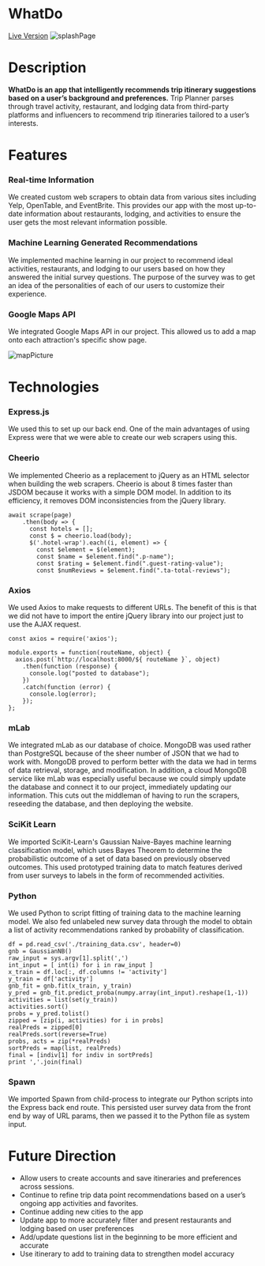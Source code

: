 # WhatDo

[Live Version](https://yihwan.github.io/trip-planner-splash/)
![splashPage](https://i.imgur.com/pGGPZds.gif)


# Description

**WhatDo is an app that intelligently recommends trip itinerary suggestions based on a user’s background and preferences.** Trip Planner parses through travel activity, restaurant, and lodging data from third-party platforms and influencers to recommend trip itineraries tailored to a user’s interests.



# Features
### Real-time Information
We created custom web scrapers to obtain data from various sites including Yelp, OpenTable, and EventBrite.  This provides our app with the most up-to-date information about restaurants, lodging, and activities to ensure the user  gets the most relevant information possible.

### Machine Learning Generated Recommendations
We implemented machine learning in our project to recommend ideal activities, restaurants, and lodging to our users based on how they answered the initial survey questions.  The purpose of the survey was to get an idea of the personalities of each of our users to customize their experience.


### Google Maps API
We integrated Google Maps API in our project.  This allowed us to add a map onto each attraction's specific show page.

![mapPicture](https://i.imgur.com/3zj8UYe.png)




# Technologies
### Express.js
We used this to set up our back end.  One of the main advantages of using Express were that we were able to create our web scrapers using this.  

### Cheerio
We implemented Cheerio as a replacement to jQuery as an HTML selector when building the web scrapers.  Cheerio is about 8 times faster than JSDOM because it works with a simple DOM model.  In addition to its efficiency, it removes DOM inconsistencies from the jQuery library.

```
await scrape(page)
    .then(body => {
      const hotels = [];
      const $ = cheerio.load(body);
      $('.hotel-wrap').each((i, element) => {
        const $element = $(element);
        const $name = $element.find(".p-name");
        const $rating = $element.find(".guest-rating-value");
        const $numReviews = $element.find(".ta-total-reviews");
```

### Axios
We used Axios to make requests to different URLs.  The benefit of this is that we did not have to import the entire jQuery library into our project just to use the AJAX request.

```
const axios = require('axios');

module.exports = function(routeName, object) {
  axios.post(`http://localhost:8000/${ routeName }`, object)
    .then(function (response) {
      console.log("posted to database");
    })
    .catch(function (error) {
      console.log(error);
    });
};

```

### mLab
We integrated mLab as our database of choice.  MongoDB was used rather than PostgreSQL because of the sheer number of JSON that we had to work with.  MongoDB proved to perform better with the data we had in terms of data retrieval, storage, and modification.  In addition, a cloud MongoDB service like mLab was especially useful because we could simply update the database and connect it to our project, immediately updating our information.  This cuts out the middleman of having to run the scrapers, reseeding the database, and then deploying the website.

### SciKit Learn
We imported SciKit-Learn's Gaussian Naive-Bayes machine learning classification model, which uses Bayes Theorem to determine the probabilistic outcome of a set of data based on previously observed outcomes.  This used prototyped training data to match features derived from user surveys to labels in the form of recommended activities.

### Python
We used Python to script fitting of training data to the machine learning model.  We also fed unlabeled new survey data through the model to obtain a list of activity recommendations ranked by probability of classification.
```
df = pd.read_csv('./training_data.csv', header=0)
gnb = GaussianNB()
raw_input = sys.argv[1].split(',')
int_input = [ int(i) for i in raw_input ]
x_train = df.loc[:, df.columns != 'activity']
y_train = df['activity']
gnb_fit = gnb.fit(x_train, y_train)
y_pred = gnb_fit.predict_proba(numpy.array(int_input).reshape(1,-1))
activities = list(set(y_train))
activities.sort()
probs = y_pred.tolist()
zipped = [zip(i, activities) for i in probs]
realPreds = zipped[0]
realPreds.sort(reverse=True)
probs, acts = zip(*realPreds)
sortPreds = map(list, realPreds)
final = [indiv[1] for indiv in sortPreds]
print ','.join(final)
```

### Spawn
We imported Spawn from child-process to integrate our Python scripts into the Express back end route.  This persisted user survey data from the front end by way of URL params, then we passed it to the Python file as system input.



# Future Direction
* Allow users to create accounts and save itineraries and preferences across sessions.
* Continue to refine trip data point recommendations based on a user’s ongoing app activities and favorites.
* Continue adding new cities to the app
* Update app to more accurately filter and present restaurants and lodging based on user preferences
* Add/update questions list in the beginning to be more efficient and accurate
* Use itinerary to add to training data to strengthen model accuracy
